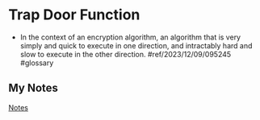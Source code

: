 # Trap Door Function
- In the context of an encryption algorithm, an algorithm that is very simply and quick to execute in one direction, and intractably hard and slow to execute in the other direction. #ref/2023/12/09/095245 #glossary
## My Notes
[Notes](mynotes/trap-door-function-notes.md)

